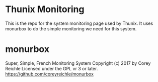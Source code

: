 # Thunix Monitoring
This is the repo for the system monitoring page used by Thunix.  It uses monurbox to do the simple monitoring we need for this system.

# monurbox
Super, Simple, French Monitoring System
Copyright (c) 2017 by Corey Reichle
Licensed under the GPL vr 3 or later.
https://github.com/coreyreichle/monurbox
